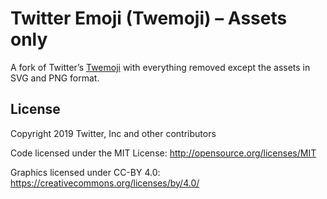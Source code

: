 # Twitter Emoji (Twemoji) – Assets only

A fork of Twitter’s [Twemoji](https://github.com/twitter/twemoji) with everything removed except the assets in SVG and PNG format.

## License

Copyright 2019 Twitter, Inc and other contributors

Code licensed under the MIT License: <http://opensource.org/licenses/MIT>

Graphics licensed under CC-BY 4.0: <https://creativecommons.org/licenses/by/4.0/>
